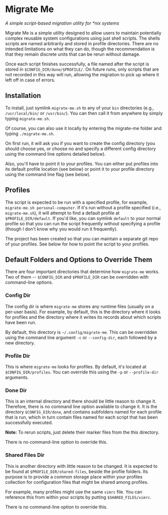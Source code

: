 # Migrate Me

_A simple script-based migration utility for *nix systems_

Migrate Me is a simple utility designed to allow users to maintain potentially complex reusable system configurations using just shell scripts. The shells scripts are named arbitrarily and stored in profile directories. There are no intended limitations on what they can do, though the recommendation is that they remain discrete units that can be rerun without damage.

Once each script finishes successfully, a file named after the script is stored in `$CONFIG_DIR/done/$PROFILE/`. On future runs, only scripts that are not recorded in this way will run, allowing the migration to pick up where it left off in case of errors.

## Installation

To install, just symlink `migrate-me.sh` to any of your `bin` directories (e.g., `/usr/local/bin/` or `/usr/bin/`). You can then call it from anywhere by simply typing `migrate-me.sh`.

Of course, you can also use it locally by entering the migrate-me folder and typing `./migrate-me.sh`.

On first run, it will ask you if you want to create the config directory (you should choose yes, or choose no and specify a different config directory using the command line options detailed below).

Also, you'll have to point it to your profiles. You can either put profiles into its default profile location (see below) or point it to your profile directory using the command line flag (see below).

## Profiles

The script is expected to be run with a specified profile, for example, `migrate-me.sh personal-computer`. If it's run without a profile specified (i.e., `migrate-me.sh`), it will attempt to find a default profile at `$PROFILE_DIR/default`. If you'd like, you can symlink `default` to your normal profile so that you can run the script frequently without specifying a profile (though I don't know why you would run it frequently).

The project has been created so that you can maintain a separate git repo of your profiles. See below for how to point the script to your profiles.

## Default Folders and Options to Override Them

There are four important directories that determine how `migrate-me` works. Two of them -- `$CONFIG_DIR` and `$PROFILE_DIR` can be overridden with command-line options.

### Config Dir

The config dir is where `migrate-me` stores any runtime files (usually on a per-user basis). For example, by default, this is the directory where it looks for profiles and the directory where it writes its records about which scripts have been run.

By default, this directory is `~/.config/migrate-me`. This can be overridden using the command line argument `-c` or `--config-dir`, each followed by a new directory.

### Profile Dir

This is where `migrate-me` looks for profiles. By default, it's located at `$CONFIG_DIR/profiles`. You can override this using the `-p` or `--profile-dir` arguments.

### Done Dir

This is an internal directory and there should be little reason to change it. Therefore, there is no command line option available to change it. It is the directory `$CONFIG_DIR/done`, and contains subfolders named for each profile that is run, which in turn contain files named for each script that has been successfully executed.

**Note:** To rerun scripts, just delete their marker files from the this directory.

There is no command-line option to override this.

### Shared Files Dir

This is another directory with little reason to be changed. It is expected to be found at `$PROFILE_DIR/shared-files`, beside the profile folders. Its purpose is to provide a common storage place within your profiles collection for configuration files that might be shared among profiles.

For example, many profiles might use the same `vimrc` file. You can reference this from within your scripts by putting `$SHARED_FILES/vimrc`.

There is no command-line option to override this.

